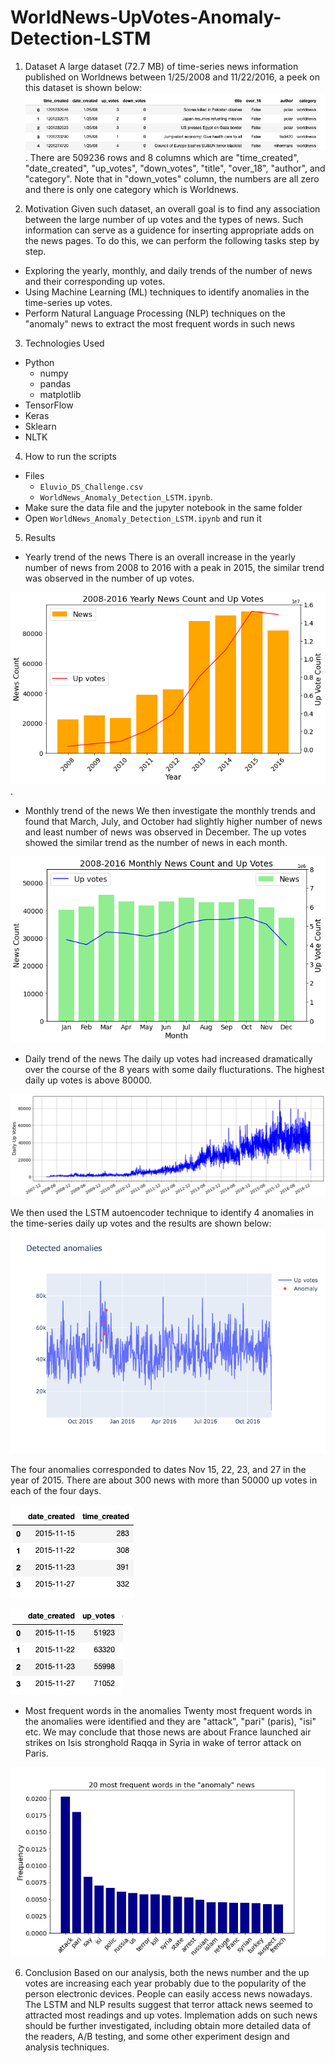 # WorldNews-UpVotes-Anomaly-Detection-LSTM
1. Dataset
  A large dataset (72.7 MB) of time-series news information published on Worldnews between 1/25/2008 and 11/22/2016, a peek on this dataset is shown below: ![data](Peek_on_data.jpg).
 There are 509236 rows and 8 columns which are "time_created", "date_created", "up_votes", "down_votes", "title", "over_18", "author", and "category". Note that in  "down_votes" column, the numbers are all zero and there is only one category which is Worldnews.
 
2. Motivation 
Given such dataset, an overall goal is to find any association between the large number of up votes and the types of news. Such information can serve as a guidence for inserting appropriate adds on the news pages. To do this, we can perform the following tasks step by step. 
* Exploring the yearly, monthly, and daily trends of the number of news and their corresponding up votes. 
* Using Machine Learning (ML) techniques to identify anomalies in the time-series up votes. 
* Perform Natural Language Processing (NLP) techniques on the "anomaly" news to extract the most frequent words in such news  
  
3. Technologies Used

 * Python
    - numpy
    - pandas
    - matplotlib
 * TensorFlow
 * Keras
 * Sklearn
 * NLTK

4. How to run the scripts
* Files
  -  `Eluvio_DS_Challenge.csv`
  -  `WorldNews_Anomaly_Detection_LSTM.ipynb`.
* Make sure the data file and the jupyter notebook in the same folder
* Open `WorldNews_Anomaly_Detection_LSTM.ipynb` and run it 

5. Results
* Yearly trend of the news
There is an overall increase in the yearly number of news from 2008 to 2016 with a peak in 2015, the similar trend was observed in the number of up votes.

![year](Yearly-trends.png).


* Monthly trend of the news
We then investigate the monthly trends and found that March, July, and October had slightly higher number of news and least number of news was observed in December. The up votes showed the similar trend as the number of news in each month.

![month](Monthly-trends.png)

* Daily trend of the news
The daily up votes had increased dramatically over the course of the 8 years with some daily flucturations. The highest daily up votes is above 80000.

 ![day](Daily-trends.png)
 
 We then used the LSTM autoencoder technique to identify 4 anomalies in the time-series daily up votes and the results are shown below:
 ![ano](LSTM-Anomalies.png)
 
 The four anomalies corresponded to dates Nov 15, 22, 23, and 27 in the year of 2015. There are about 300 news with more than 50000 up votes in each of the four days. 
 
 ![ano1](Ano_counts.jpg)
 
 
 ![ano1](Ano_vots.jpg)
 
* Most frequent words in the anomalies
Twenty most frequent words in the anomalies were identified and they are "attack", "pari" (paris), "isi" etc. We may conclude that those news are about France launched air strikes on Isis stronghold Raqqa in Syria in wake of terror attack on Paris.

 ![freq](Freqent-words-anomalies.png)
 
6. Conclusion
Based on our analysis, both the news number and the up votes are increasing each year probably due to the popularity of the person electronic devices. People can easily access news nowadays. The LSTM and NLP results suggest that terror attack news seemed to attracted most readings and up votes. Implemation adds on such news should be further investigated, including obtain more detailed data of the readers, A/B testing, and some other experiment design and analysis techniques. 
